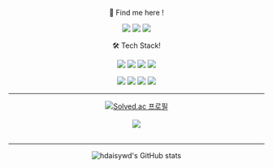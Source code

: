<div align="center"> 

🐯 Find me here !

<a href="https://www.dahhong.com" target="_blank"><img src="https://img.shields.io/badge/Blog-F08705?style=for-the-badge&logo=&logoColor="/></a>
<a href="https://www.instagram.com/dahhongee/" target="_blank"><img src="https://img.shields.io/badge/instagram-E4405F?style=for-the-badge&logo=f5f5dc&logoColor=E4405F"/></a>
[<img src="https://img.shields.io/badge/Gmail-EA4335?style=for-the-badge&logo=gmail&logoColor=white"/>](mailto:hdaisywd@gmail.com)


🛠️ Tech Stack!

<a href="" target="_blank"><img src="https://img.shields.io/badge/javascript-F7DF1E?style=for-the-badge&logo=javascript&logoColor=F05138"/></a>
<a href="" target="_blank"><img src="https://img.shields.io/badge/typescript-3178C6?style=for-the-badge&logo=typescript&logoColor=white"/></a>
<a href="" target="_blank"><img src="https://img.shields.io/badge/jQuery-0769AD?style=for-the-badge&logo=jQuery&logoColor=white"/></a>
<a href="" target="_blank"><img src="https://img.shields.io/badge/react-61DAFB?style=for-the-badge&logo=react&logoColor=F05138"/></a>

<a href="" target="_blank"><img src="https://img.shields.io/badge/Java-8C4FFF?style=for-the-badge&logo=&logoColor="/></a>
<a href="" target="_blank"><img src="https://img.shields.io/badge/MySQL-4479A1?style=for-the-badge&logo=MySQL&logoColor=black"/></a>
<a href="" target="_blank"><img src="https://img.shields.io/badge/dbeaver-382923?style=for-the-badge&logo=dbeaver&logoColor=2396F3"/></a>
<a href="" target="_blank"><img src="https://img.shields.io/badge/spring-6DB33F?style=for-the-badge&logo=spring&logoColor=white"/></a>  

--------------------------------------------------

[![Solved.ac 프로필](http://mazassumnida.wtf/api/v2/generate_badge?boj=dahhong)](https://solved.ac/dahhong)  
<br/>
<img src="http://mazandi.herokuapp.com/api?handle=dahhong&theme=warm"/>
<br/><br/>

--------------------------------------------------

![hdaisywd's GitHub stats](https://github-readme-stats.vercel.app/api?username=dahhongdu&PAT_1&show_icons=true&theme=radical)
<br/>
